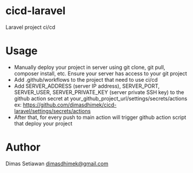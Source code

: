 # cicd-laravel

Laravel project ci/cd

# Usage
  - Manually deploy your project in server using git clone, git pull, composer install, etc. Ensure your server has access to your git project
  - Add .github/workflows to the project that need to use ci/cd
  - Add SERVER_ADDRESS (server IP address), SERVER_PORT, SERVER_USER, SERVER_PRIVATE_KEY (server private SSH key) to the github action secret at your_github_project_url/settings/secrets/actions ex: https://github.com/dimasdhimek/cicd-laravel/settings/secrets/actions
  - After that, for every push to main action will trigger github action script that deploy your project

# Author
Dimas Setiawan
dimasdhimek@gmail.com